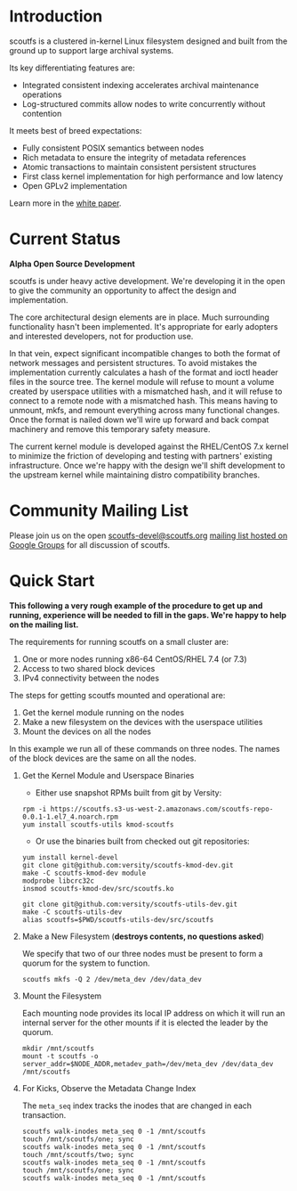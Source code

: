 # Introduction

scoutfs is a clustered in-kernel Linux filesystem designed and built
from the ground up to support large archival systems.

Its key differentiating features are:

 - Integrated consistent indexing accelerates archival maintenance operations
 - Log-structured commits allow nodes to write concurrently without contention

It meets best of breed expectations:

 * Fully consistent POSIX semantics between nodes
 * Rich metadata to ensure the integrity of metadata references
 * Atomic transactions to maintain consistent persistent structures
 * First class kernel implementation for high performance and low latency
 * Open GPLv2 implementation
 
Learn more in the [white paper](https://docs.wixstatic.com/ugd/aaa89b_88a5cc84be0b4d1a90f60d8900834d28.pdf).

# Current Status

**Alpha Open Source Development**

scoutfs is under heavy active development.  We're developing it in the
open to give the community an opportunity to affect the design and
implementation.

The core architectural design elements are in place.  Much surrounding
functionality hasn't been implemented.  It's appropriate for early
adopters and interested developers, not for production use.

In that vein, expect significant incompatible changes to both the format
of network messages and persistent structures.  To avoid mistakes the
implementation currently calculates a hash of the format and ioctl
header files in the source tree.  The kernel module will refuse to mount
a volume created by userspace utilities with a mismatched hash, and it
will refuse to connect to a remote node with a mismatched hash.  This
means having to unmount, mkfs, and remount everything across many
functional changes.  Once the format is nailed down we'll wire up
forward and back compat machinery and remove this temporary safety
measure. 

The current kernel module is developed against the RHEL/CentOS 7.x
kernel to minimize the friction of developing and testing with partners'
existing infrastructure.  Once we're happy with the design we'll shift
development to the upstream kernel while maintaining distro
compatibility branches.

# Community Mailing List

Please join us on the open scoutfs-devel@scoutfs.org [mailing list
hosted on Google Groups](https://groups.google.com/a/scoutfs.org/forum/#!forum/scoutfs-devel)
for all discussion of scoutfs.

# Quick Start

**This following a very rough example of the procedure to get up and
running, experience will be needed to fill in the gaps.  We're happy to
help on the mailing list.**

The requirements for running scoutfs on a small cluster are:

 1. One or more nodes running x86-64 CentOS/RHEL 7.4 (or 7.3)
 2. Access to two shared block devices
 3. IPv4 connectivity between the nodes

The steps for getting scoutfs mounted and operational are:

 1. Get the kernel module running on the nodes
 2. Make a new filesystem on the devices with the userspace utilities
 3. Mount the devices on all the nodes

In this example we run all of these commands on three nodes.  The names
of the block devices are the same on all the nodes.

1. Get the Kernel Module and Userspace Binaries

   * Either use snapshot RPMs built from git by Versity:

   ```shell
   rpm -i https://scoutfs.s3-us-west-2.amazonaws.com/scoutfs-repo-0.0.1-1.el7_4.noarch.rpm
   yum install scoutfs-utils kmod-scoutfs
   ```

   * Or use the binaries built from checked out git repositories:

   ```shell
   yum install kernel-devel
   git clone git@github.com:versity/scoutfs-kmod-dev.git
   make -C scoutfs-kmod-dev module 
   modprobe libcrc32c
   insmod scoutfs-kmod-dev/src/scoutfs.ko

   git clone git@github.com:versity/scoutfs-utils-dev.git
   make -C scoutfs-utils-dev
   alias scoutfs=$PWD/scoutfs-utils-dev/src/scoutfs
   ```

2. Make a New Filesystem (**destroys contents, no questions asked**)

   We specify that two of our three nodes must be present to form a
   quorum for the system to function.

   ```shell
   scoutfs mkfs -Q 2 /dev/meta_dev /dev/data_dev
   ```

3. Mount the Filesystem

   Each mounting node provides its local IP address on which it will run
   an internal server for the other mounts if it is elected the leader by
   the quorum.

   ```shell
   mkdir /mnt/scoutfs
   mount -t scoutfs -o server_addr=$NODE_ADDR,metadev_path=/dev/meta_dev /dev/data_dev /mnt/scoutfs
   ```

4. For Kicks, Observe the Metadata Change Index

   The `meta_seq` index tracks the inodes that are changed in each
   transaction.

   ```shell
   scoutfs walk-inodes meta_seq 0 -1 /mnt/scoutfs
   touch /mnt/scoutfs/one; sync
   scoutfs walk-inodes meta_seq 0 -1 /mnt/scoutfs
   touch /mnt/scoutfs/two; sync
   scoutfs walk-inodes meta_seq 0 -1 /mnt/scoutfs
   touch /mnt/scoutfs/one; sync
   scoutfs walk-inodes meta_seq 0 -1 /mnt/scoutfs
   ```
